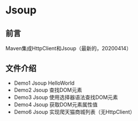 # Jsoup 

## 前言 ##
Maven集成HttpClient和Jsoup（最新的，20200414）

## 文件介绍
- Demo1
Jsoup HelloWorld
- Demo2
Jsoup 查找DOM元素
- Demo3
Jsoup 使用选择器语法查找DOM元素
- Demo4
Jsoup 获取DOM元素属性值
- Demo6
Jsoup 实现爬天猫商城列表（无HttpClient）